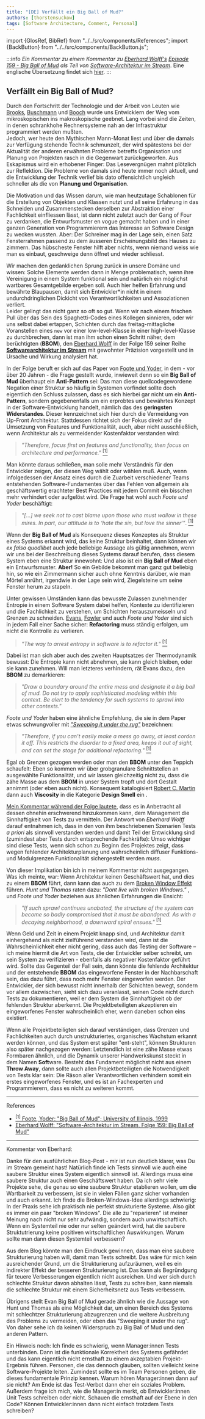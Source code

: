```yaml
---
title: "[DE] Verfällt ein Big Ball of Mud?"
authors: [thorstensuckow]
tags: [Software Architecture, Comment, Personal]
---
```


import {GlosRef, BibRef} from "../../src/components/References";
import {BackButton} from "../../src/components/BackButton.js";


:::info 
_Ein Kommentar zu einem Kommentar zu [Eberhard Wolff's](https://ewolff.com/) [Episode 159 - Big Ball of Mud](https://software-architektur.tv/2023/03/31/folge159.html) als Teil von [Software-Architektur im Stream](https://software-architektur.tv)_. Eine englische Übersetzung findet sich [hier](/blog/2023/04/14/big-ball-of-mud-decay/index_en).
:::

## Verfällt ein Big Ball of Mud?

Durch den Fortschritt der Technologie und der Arbeit von Leuten wie [Brooks](https://en.wikipedia.org/wiki/Fred_Brooks), [Buschmann](https://en.wikipedia.org/wiki/Pattern-Oriented_Software_Architecture) und [Booch](https://en.wikipedia.org/wiki/Grady_Booch) wurde uns Entwicklern der Weg vom mikroskopischen ins makroskopische geebnet. Lang vorbei sind die Zeiten, in denen schrankhohe Rechnersysteme nah an der Infrastruktur programmiert werden mußten. <br />
Jedoch, wer heute den Mythischen Mann-Monat <BibRef name="MMM" /> liest und über die damals zur Verfügung stehende Technik schmunzelt, der wird spätestens bei der Aktualität der anderen erwähnten Probleme betreffs Organisation und Planung von Projekten rasch in die Gegenwart zurückgeworfen. Aus Eskapismus wird ein erhobener Finger: Das Lesevergnügen mahnt plötzlich zur Reflektion. Die Probleme von damals sind heute immer noch aktuell, und die Entwicklung der Technik verlief bis dato offensichtlich ungleich schneller als die von **Planung und Organisation**.

Die Motivation und das Wissen darum, wie man heutzutage Schablonen für die Erstellung von Objekten und Klassen nutzt und all seine Erfahrung in das Schneiden und Zusammenstecken derselben zur Abstraktion einer Fachlichkeit einfliessen lässt, ist dann nicht zuletzt auch der Gang of Four <BibRef name="Gof" /> zu verdanken, die Entwurfsmuster en vogue gemacht haben und in einer ganzen Generation von Programmierern das Interesse an Software Design zu wecken wussten. Aber: Der Schreiner mag in der Lage sein, einen Satz Fensterrahmen passend zu dem äusseren Erscheinungsbild des Hauses zu zimmern. Das hübscheste Fenster hilft aber nichts, wenn niemand weiss wie man es einbaut, geschweige denn öffnet und wieder schliesst.

Wir machen den gedanklichen Sprung zurück in unsere Domäne und wissen: Solche Elemente werden dann in Menge problematisch, wenn ihre Vereinigung in einem System funktional sein und natürlich ein möglichst wartbares Gesamtgebilde ergeben soll. Auch hier helfen Erfahrung und bewährte Blaupausen, damit sich Entwickler*in  nicht in einem undurchdringlichen Dickicht von Verantwortlichkeiten und Assoziationen verliert. <br />
Leider gelingt das nicht ganz so oft so gut.  Wenn wir nach einem frischen Pull über das Sein des Spaghetti-Codes eines Kollegen sinnieren, oder wir uns  selbst dabei ertappen, Schichten durch das freitag-mittagliche Voranstellen eines `new` vor einer low-level-Klasse in einer high-level-Klasse zu durchbrechen, dann ist man ihm schon einen Schritt näher, dem berüchtigten **<GlosRef name="Big Ball of Mud" file="sd.bigballofmud" />** (**BBOM**), den [Eberhard Wolff](https://ewolff.com) in der Folge 159 seiner Reihe [**Softwarearchitektur im Stream**](https://software-architektur.tv/2023/03/31/folge159.html) mit gewohnter Präzision vorgestellt und in Ursache und Wirkung analysiert hat.  

In der Folge beruft er sich auf das Paper von [Foote und Yoder](http://www.laputan.org/mud/), in dem - vor über 20 Jahren - die Frage gestellt wurde, inwieweit denn so ein **Big Ball of Mud** überhaupt ein **Anti-Pattern** sei: Das man diese quellcodegewordene Negation einer Struktur so häufig in Systemen vorfindet sollte doch eigentlich den Schluss zulassen, dass es sich hierbei gar nicht um ein **Anti-Pattern**, sondern gegebenenfalls um ein erprobtes und bewährtes Konzept in der Software-Entwicklung handelt, nämlich das des **geringsten Widerstandes**. Dieser kennzeichnet sich hier durch die Vermeidung von Up-Front Architektur. Stattdessen richtet sich der Fokus direkt auf die Umsetzung von Features und Funktionalität, auch, aber nicht ausschließlich, wenn Architektur als zu vermeidender Kostenfaktor verstanden wird: 

> _"Therefore, focus first on features and functionality, then focus on architecture and performance."_ [<sup>[1]</sup>](#bbompaper)

Man könnte daraus schließen, man solle mehr Verständnis für den Entwickler zeigen, der diesen Weg wählt oder wählen muß. Auch, wenn infolgedessen der Ansatz eines durch die Zuarbeit verschiedener Teams entstehenden Software-Fundamentes über das Fehlen von allgemein als geschäftswertig erachteter Best Practices mit jedem Commit ein bisschen mehr verhindert oder aufgelöst wird. Die Frage hat wohl auch _Foote und Yoder_ beschäftigt: 

> _"[…] we seek not to cast blame upon those who must wallow in these mires. In part, our attitude is to ‘hate the sin, but love the sinner‘"_. [<sup>[1]</sup>](#bbompaper)

Wenn der **Big Ball of Mud** als Konsequenz dieses Konzeptes als Struktur eines Systems erkannt wird, das keine Struktur beinhaltet, dann können wir _ex falso quodlibet_ auch jede beliebige Aussage als gültig annehmen, wenn wir uns bei der Beschreibung dieses Systems darauf berufen, dass diesem System eben eine Struktur innewohnt: Und also ist ein **Big Ball of Mud** eben ein Entwurfsmuster. **Aber!** So ein Gebilde bekommt man ganz gut beliebig hin, so wie ein Zimmermann sicher auch ohne Kenntnis darüber, wie man Mörtel anrührt, irgendwie in der Lage sein wird, Ziegelsteine um seine Fenster herum zu stapeln.

Unter gewissen Umständen kann das bewusste Zulassen zunehmender Entropie in einem Software System dabei helfen, Kontexte zu identifizieren und die Fachlichkeit zu verstehen, um Schichten herauszumeisseln und Grenzen zu schneiden. [Evans](https://www.domainlanguage.com/), [Fowler](https://martinfowler.com) und auch _Foote und Yoder_ sind sich in jedem Fall einer Sache sicher: **Refactoring** muss ständig erfolgen, um nicht die Kontrolle zu verlieren. 

> _"The way to arrest entropy in software is to refactor it."_ [<sup>[1]</sup>](#bbompaper)

Dabei ist man sich aber auch des zweiten Hauptsatzes der Thermodynamik bewusst: Die Entropie kann nicht abnehmen, sie kann gleich bleiben, oder sie kann zunehmen. Will man letzteres verhindern, rät Evans  dazu, den **BBOM** zu demarkieren:

> _"Draw a boundary around the entire mess and designate it a big ball of mud. Do not try to apply sophisticated modeling within this context. Be alert to the tendency for such systems to sprawl into other contexts."_ <BibRef name="DDDR" pp="38" />

_Foote und Yoder_ haben eine ähnliche Empfehlung, die sie in dem Paper etwas schwungvoller mit [_"Sweeping it under the rug"_](http://www.laputan.org/mud/mud.html#SweepingItUnderTheRug) bezeichnen:

> _"Therefore, if you can’t easily make a mess go away, at least cordon it off. This restricts the disorder to a fixed area, keeps it out of sight, and can set the stage for additional refactoring."_ [<sup>[1]</sup>](#bbompaper)

Egal ob Grenzen gezogen werden oder man den **BBOM** unter den Teppich schaufelt: Eben so kommen wir über grobgranulare Schnittstellen an ausgewählte Funktionalität, und wir lassen gleichzeitig nicht zu, dass die zähe Masse aus dem **BBOM** in unser System tropft und dort Gestalt annimmt (oder eben auch nicht). Konsequent katalogisiert [Robert C. Martin](https://en.wikipedia.org/wiki/Robert_C._Martin) dann auch **Viscosity** in die Kategorie **Design Smell** ein <BibRef name="ASD" pp="88" />.

[Mein Kommentar während der Folge lautete](https://youtu.be/Gqs8zLXei7Q?t=2200), dass es in Anbetracht all dessen ohnehin erschwerend hinzukommen kann, dem Management die Sinnhaftigkeit von Tests zu vermitteln.
Der Antwort von _Eberhard Wolff_ darauf entnahmen ich, dass in den von ihm beschriebenen Szenarien Tests _a priori_ als sinnvoll verstanden werden und damit Teil der Entwicklung sind (zumindest aber Tests durch entsprechende Fachkräfte): Umso wichtiger sind diese Tests, wenn sich schon zu Beginn des Projektes zeigt, dass wegen fehlender Architekturplanung und wahrscheinlich diffuser Funktions- und Modulgrenzen Funktionalität sichergestellt werden _muss_.

Von dieser Implikation bin ich in meinem Kommentar nicht ausgegangen. Was ich meinte, war: Wenn Architektur keinen Geschäftswert hat, und dies zu einem **BBOM** führt, dann kann das auch zu dem [Broken Window Effekt](https://en.wikipedia.org/wiki/Broken_windows_theory) führen. _Hunt und Thomas_ raten dazu: _"Dont live with broken Windows."_ <BibRef name="PP" pp="7" />, und _Foote und Yoder_ beziehen aus ähnlichen Erfahrungen die Ensicht:

> _"If such sprawl continues unabated, the structure of the system can become so badly compromised that it must be abandoned. As with a decaying neighborhood, a downward spiral ensues."_ [<sup>[1]</sup>](#bbompaper)

Wenn Geld und Zeit in einem Projekt knapp sind, und Architektur damit einhergehend als nicht zielführend verstanden wird, dann ist die Wahrscheinlichkeit eher nicht gering, dass auch das Testing der Software – ich meine hiermit die Art von Tests, die der Entwickler selber schreibt, um sein System zu verifizieren - ebenfalls als negativer Kostenfaktor geführt wird. Sollte das Gegenteil der Fall sein, dann könnte die fehlende Architektur und der entstehende **BBOM** das eingeworfene Fenster in der Nachbarschaft sein, das dazu führt, dass noch  mehr Fenster eingeworfen werden. Der Entwickler, der sich bewusst nicht innerhalb der Schichten bewegt, sondern vor allem dazwischen, sieht sich dazu veranlasst, seinen Code nicht durch Tests zu dokumentieren, weil er dem System die Sinnhaftigkeit ob der fehlenden Struktur aberkennt. Die Projektbeteiligten akzeptieren ein eingeworfenes Fenster wahrscheinlich eher, wenn daneben schon eins existiert.

Wenn alle Projektbeteiligten sich darauf verständigen, dass Grenzen und Fachlichkeiten auch durch unstrukturiertes, organisches Wachstum erkannt werden können, und das System erst später "ent-steht", können Strukturen also später nachgezogen werden: Letztendlich ist eine zähe Masse etwas Formbaren ähnlich, und die Dynamik unserer Handwerkskunst steckt in dem Namen **Soft**ware. Besteht das Fundament möglichst nicht aus einem **Throw Away**, dann sollte auch allen Projektbeteiligten die Notwendigkeit von Tests klar sein: Die Räson aller Verantwortlichen verhindern somit ein erstes eingeworfenes Fenster, und es ist an Fachexperten und Programmierern, dass es nicht zu weiteren kommt. 


---- 
References

 - [<sup>[1]</sup> Foote, Yoder: "Big Ball of Mud"; University of Illinois, 1999](http://www.laputan.org/mud/mud.html#SweepingItUnderTheRug) <a name="bbompaper"></a>
 - [Eberhard Wolff: "Software-Architektur im Stream, Folge 159: Big Ball of Mud"](https://software-architektur.tv/2023/03/31/folge159.html)

----

Kommentar von Eberhard:

Danke für den ausführlichen Blog-Post - mir ist nun deutlich klarer, was Du im Stream gemeint hast! Natürlich finde ich Tests sinnvoll wie auch eine saubere Struktur eines System eigentlich sinnvoll ist. Allerdings muss eine saubere Struktur auch einen Geschäftswert haben. Da ich sehr viele Projekte sehe, die genau so eine saubere Struktur etablieren wollen, um die Wartbarkeit zu verbessern, ist sie in vielen Fällen ganz sicher vorhanden und auch erkannt. Ich finde die Broken-Windows-Idee allerdings schwierig: In der Praxis sehe ich praktisch nie perfekt strukturierte Systeme. Also gibt es immer ein paar "broken Windows". Die alle zu "reparieren" ist meiner Meinung nach nicht nur sehr aufwändig, sondern auch unwirtschaftlich. Wenn ein Systemteil nie oder nur selten geändert wird, hat die saubere Struktutrierung keine positiven wirtschaftlichen Auswirkungen. Warum sollte man dann diesen Systemteil verbessern? 

Aus dem Blog könnte man den Eindruck gewinnen, dass man eine saubere Strukturierung haben will, damit man Tests schreibt. Das wäre für mich kein ausreichender Grund, um die Strukturierung aufzuräumen, weil es ein indirekter Effekt der besseren Strukturierung ist. Das kann als Begründgung  für teuere Verbesserungen eigentlich nicht ausreichen. Und wer sich durch schlechte Struktur davon abhalten lässt, Tests zu schreiben, kann niemals die schlechte Struktur mit einem Sicherheitsnetz aus Tests verbessern.

Übrigens stellt Evan Big Ball of Mud gerade ähnlich wie die Aussage von Hunt und Thomas als eine Möglichkeit dar, um einen Bereich des Systems mit schlechtzer Strukturierung abzugrenzen und die weitere Ausbreitung des Problems zu vermeiden, oder eben das "Sweeping it under the rug". Von daher sehe ich da keinen Widerspruch zu Big Ball of Mud und den anderen Pattern. 

Ein Hinweis noch: Ich finde es schwierig, wenn Manager:innen Tests unterbinden. Dann ist die funktionale Korrektheit des Systems gefährdet und das kann eigentlich nicht ernsthaft zu einem akzeptablen Projekt-Ergebnis führen. Personen, die das dennoch glauben, sollten vielleicht keine Software-Projekte leiten. Zumindest sollte es im Team Personen geben, die dieses fundamentale Prinzip kennen. Warum hören Manager:innen dann auf sie nicht? Am Ende ist das Test-Verbot dann eher ein soziales Problem. Außerdem frage ich mich, wie die Manager:in merkt, ob Entwickler:innen Unit Tests schreiben oder nicht. Schauen die ernsthaft auf der Ebene in den Code? Können Entwickler:innen dann nicht einfach trotzdem Tests schreiben?
